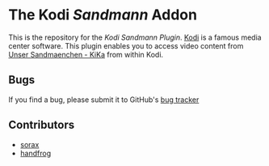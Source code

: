 # The Kodi _Sandmann_ Addon

This is the repository for the _Kodi Sandmann Plugin_.
[Kodi](https://kodi.tv) is a famous media center software.
This plugin enables you to access video content from
[Unser Sandmaenchen - KiKa](https://www.kika.de/unser-sandmaennchen) from within Kodi.

## Bugs

If you find a bug, please submit it to GitHub's
[bug tracker](https://github.com/handfrog/plugin.video.sandmann/issues)

## Contributors

- [sorax](https://github.com/sorax)
- [handfrog](https://github.com/handfrog)
